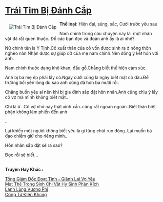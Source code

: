 <a href="https://utruyen.com/trai-tim-bi-danh-cap/16615/" title="Trái Tim Bị Đánh Cắp"><h1>Trái Tim Bị Đánh Cắp</h1></a><div style="display:table"><img align="right" style="float: left; padding: 10px;" src="https://utruyen.com/images/story/200x260/trai-tim-bi-danh-cap.jpg" alt="Trái Tim Bị Đánh Cắp"><b>Thể loại:</b> Hiện đại, sủng, sắc, Cưới trước yêu sau<p></p>Nam chính trong câu chuyện này là  một nhân vật đã rất quen thuộc. Đố các bạn đọc và đoán anh ấy là ai nhé?<p></p>Nữ chính tên là Y Tịnh.Cô xuất thân của cô vốn được sinh ra ở nông thôn nghèo nàn.Nhận được sự giúp đỡ của mẹ nam chính.Nên đồng ý kết hôn với anh.<p></p>Nam chính thuộc dạng khô khan, đầu gỗ.Chẳng biết thể hiện cảm xúc.<p></p>Anh bị ba mẹ ép phải lấy cô.Ngay cưới cũng là ngày biết mặt cô dâu.Để trưởng bối yên lòng dù sao anh cũng đã hơn ba mưới rồi.<p></p>Chẳng buồn yêu ai nên khi bị gia đình sắp đặt hôn nhân.Anh cũng chìu ý lấy cô vợ mà mình không biết mặt..<p></p>Chỉ là ừ...Cô vợ nhỏ này thật xinh xắn..cũng rất ngoan ngoãn..Biết thân biệt phận không làm phiền đến anh<p></p>..<p></p>Lại khiến một người không biết yêu là gì từng chút run động..Lại muốn bá đạo chiếm giữ cho riêng mình..<p></p>Hôn nhân sắp đặt sẽ ra sao?<p></p>Đọc rồi sẽ biết...</div><p><br><b>Truyện Hay Khác :</b></p><a href="https://utruyen.com/tong-giam-doc-doat-tinh-gianh-lai-vo-yeu/12311/" alt="Tổng Giám Đốc Đoạt Tình - Giành Lại Vợ Yêu">Tổng Giám Đốc Đoạt Tình - Giành Lại Vợ Yêu</a><br/><a href="https://github.com/quanluxury/truyenhot/tree/master/truyenhay/2472/" alt="Mạt Thế Trọng Sinh Chi Vật Hy Sinh Phản Kích">Mạt Thế Trọng Sinh Chi Vật Hy Sinh Phản Kích</a><br/><a href="https://github.com/quanluxury/truyenhot/tree/master/truyenhay/10983/" alt="Lạnh Lùng Vương Phi">Lạnh Lùng Vương Phi</a><br/><a href="https://github.com/quanluxury/truyenhot/tree/master/truyenhay/481/" alt="Công Tử Điên Khùng">Công Tử Điên Khùng</a><br/>